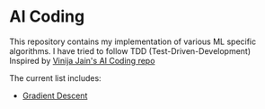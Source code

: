 # AI Coding
This repository contains my implementation of various ML specific algorithms. I have tried to follow TDD (Test-Driven-Development)   
Inspired by [Vinija Jain's AI Coding repo](https://github.com/vinija/AI-Coding)

The current list includes:
- [Gradient Descent](src/gradient_descent.py)
